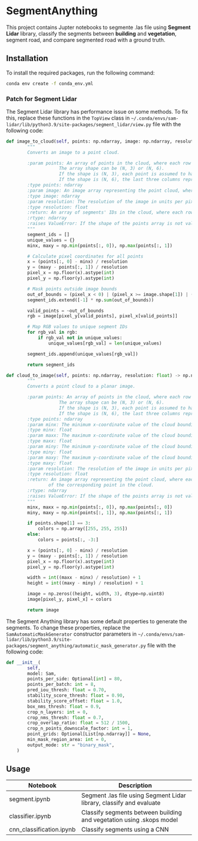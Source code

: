 # SegmentAnything

This project contains Jupter notebooks to segmente .las file using **Segment Lidar** library, classify the segments between **building** and **vegetation**, segment road, and compare segmented road with a ground truth.

## Installation

To install the required packages, run the following command:

```bash
conda env create -f conda_env.yml
```

### Patch for Segment Lidar

The Segment Lidar library has performance issue on some methods. To fix this, replace these functions in the `TopView` class in `~/.conda/envs/sam-lidar/lib/python3.9/site-packages/segment_lidar/view.py` file with the following code:

```python
def image_to_cloud(self, points: np.ndarray, image: np.ndarray, resolution: float) -> np.ndarray:
        """
        Converts an image to a point cloud.

        :param points: An array of points in the cloud, where each row represents a point.
                    The array shape can be (N, 3) or (N, 6).
                    If the shape is (N, 3), each point is assumed to have white color (255, 255, 255).
                    If the shape is (N, 6), the last three columns represent the RGB color values for each point.
        :type points: ndarray
        :param image: An image array representing the point cloud, where each pixel contains the RGB color values of the corresponding point in the cloud.
        :type image: ndarray
        :param resolution: The resolution of the image in units per pixel.
        :type resolution: float
        :return: An array of segments' IDs in the cloud, where each row represents the segment's ID of a point.
        :rtype: ndarray
        :raises ValueError: If the shape of the points array is not valid or if any parameter is invalid.
        """
        segment_ids = []
        unique_values = {}
        minx, maxy = np.min(points[:, 0]), np.max(points[:, 1])

        # Calculate pixel coordinates for all points
        x = (points[:, 0] - minx) / resolution
        y = (maxy - points[:, 1]) / resolution
        pixel_x = np.floor(x).astype(int)
        pixel_y = np.floor(y).astype(int)

        # Mask points outside image bounds
        out_of_bounds = (pixel_x < 0) | (pixel_x >= image.shape[1]) | (pixel_y < 0) | (pixel_y >= image.shape[0])
        segment_ids.extend([-1] * np.sum(out_of_bounds))

        valid_points = ~out_of_bounds
        rgb = image[pixel_y[valid_points], pixel_x[valid_points]]

        # Map RGB values to unique segment IDs
        for rgb_val in rgb:
            if rgb_val not in unique_values:
                unique_values[rgb_val] = len(unique_values)

        segment_ids.append(unique_values[rgb_val])

        return segment_ids
```

```python
def cloud_to_image(self, points: np.ndarray, resolution: float) -> np.ndarray:
        """
        Converts a point cloud to a planar image.

        :param points: An array of points in the cloud, where each row represents a point.
                    The array shape can be (N, 3) or (N, 6).
                    If the shape is (N, 3), each point is assumed to have white color (255, 255, 255).
                    If the shape is (N, 6), the last three columns represent the RGB color values for each point.
        :type points: ndarray
        :param minx: The minimum x-coordinate value of the cloud bounding box.
        :type minx: float
        :param maxx: The maximum x-coordinate value of the cloud bounding box.
        :type maxx: float
        :param miny: The minimum y-coordinate value of the cloud bounding box.
        :type miny: float
        :param maxy: The maximum y-coordinate value of the cloud bounding box.
        :type maxy: float
        :param resolution: The resolution of the image in units per pixel.
        :type resolution: float
        :return: An image array representing the point cloud, where each pixel contains the RGB color values
                of the corresponding point in the cloud.
        :rtype: ndarray
        :raises ValueError: If the shape of the points array is not valid or if any parameter is invalid.
        """
        minx, maxx = np.min(points[:, 0]), np.max(points[:, 0])
        miny, maxy = np.min(points[:, 1]), np.max(points[:, 1])

        if points.shape[1] == 3:
            colors = np.array([255, 255, 255])
        else:
            colors = points[:, -3:]

        x = (points[:, 0] - minx) / resolution
        y = (maxy - points[:, 1]) / resolution
        pixel_x = np.floor(x).astype(int)
        pixel_y = np.floor(y).astype(int)

        width = int((maxx - minx) / resolution) + 1
        height = int((maxy - miny) / resolution) + 1

        image = np.zeros((height, width, 3), dtype=np.uint8)
        image[pixel_y, pixel_x] = colors

        return image
```

The Segment Anything library has some default properties to generate the segments. To change these properties, replace the `SamAutomaticMaskGenerator` constructor parameters in `~/.conda/envs/sam-lidar/lib/python3.9/site-packages/segment_anything/automatic_mask_generator.py` file with the following code:

```python
def __init__(
        self,
        model: Sam,
        points_per_side: Optional[int] = 80,
        points_per_batch: int = 8,
        pred_iou_thresh: float = 0.70,
        stability_score_thresh: float = 0.90,
        stability_score_offset: float = 1.0,
        box_nms_thresh: float = 0.9,
        crop_n_layers: int = 0,
        crop_nms_thresh: float = 0.7,
        crop_overlap_ratio: float = 512 / 1500,
        crop_n_points_downscale_factor: int = 1,
        point_grids: Optional[List[np.ndarray]] = None,
        min_mask_region_area: int = 0,
        output_mode: str = "binary_mask",
    )
```

## Usage

| Notebook                 | Description                                                          |
| ------------------------ | -------------------------------------------------------------------- |
| segment.ipynb            | Segment .las file using Segment Lidar library, classify and evaluate |
| classifier.ipynb         | Classify segments between building and vegetation using .skops model |
| cnn_classification.ipynb | Classify segments using a CNN                                        |
